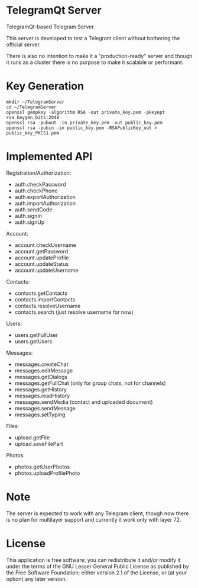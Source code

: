 TelegramQt Server
=======================

TelegramQt-based Telegram Server

This server is developed to test a Telegram client without bothering the official server.

There is also no intention to make it a "production-ready" server and though it runs as
a cluster there is no purpose to make it scalable or performant.

Key Generation
==============

    mkdir ~/TelegramServer
    cd ~/TelegramServer
    openssl genpkey -algorithm RSA -out private_key.pem -pkeyopt rsa_keygen_bits:2048
    openssl rsa -pubout -in private_key.pem -out public_key.pem
    openssl rsa -pubin -in public_key.pem -RSAPublicKey_out > public_key_PKCS1.pem

Implemented API
===============

Registration/Authorization:

- auth.checkPassword
- auth.checkPhone
- auth.exportAuthorization
- auth.importAuthorization
- auth.sendCode
- auth.signIn
- auth.signUp

Account:

- account.checkUsername
- account.getPassword
- account.updateProfile
- account.updateStatus
- account.updateUsername

Contacts:

- contacts.getContacts
- contacts.importContacts
- contacts.resolveUsername
- contacts.search (just resolve username for now)

Users:

- users.getFullUser
- users.getUsers

Messages:

- messages.createChat
- messages.editMessage
- messages.getDialogs
- messages.getFullChat (only for group chats, not for channels)
- messages.getHistory
- messages.readHistory
- messages.sendMedia (contact and uploaded document)
- messages.sendMessage
- messages.setTyping

Files:

- upload.getFile
- upload.saveFilePart

Photos:

- photos.getUserPhotos
- photos.uploadProfilePhoto

Note
=============

The server is expected to work with any Telegram client, though now there is no plan for
multilayer support and currently it work only with layer 72.

License
=======

This application is free software; you can redistribute it and/or modify it
under the terms of the GNU Lesser General Public License as published by
the Free Software Foundation; either version 2.1 of the License,
or (at your option) any later version.
